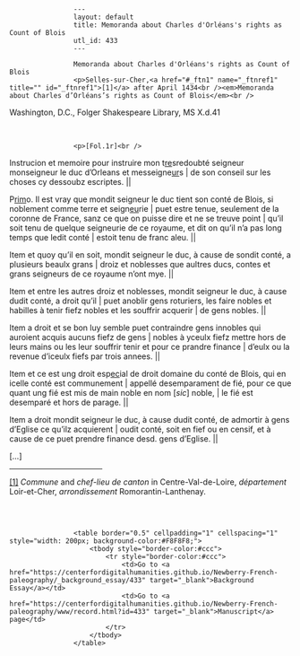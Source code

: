 
                    ---
                    layout: default
                    title: Memoranda about Charles d'Orléans's rights as Count of Blois
                    utl_id: 433
                    ---
                
                    Memoranda about Charles d'Orléans's rights as Count of Blois  
                    <p>Selles-sur-Cher,<a href="#_ftn1" name="_ftnref1" title="" id="_ftnref1">[1]</a> after April 1434<br /><em>Memoranda about Charles d’Orléans’s rights as Count of Blois</em><br />
Washington, D.C., Folger Shakespeare Library, MS X.d.41</p>
<p> </p>
  
                    <p>[Fol.1r]<br />
Instrucion et memoire pour instruire mon t<u>re</u>sredoubté seigneur monseigneur le duc d’Orleans et messeigne<u>ur</u>s | de son conseil sur les choses cy dessoubz escriptes. ||</p>
<p>P<u>rim</u>o. Il est vray que mondit seigneur le duc tient son conté de Blois, si noblement comme terre et seign<u>eu</u>rie | puet estre tenue, seulement de la coronne de France, sanz ce que on puisse dire et ne se treuve point | qu’il soit tenu de quelque seigneurie de ce royaume, et dit on qu’il n’a pas long temps que ledit conté | estoit tenu de franc aleu. ||</p>
<p>Item et quoy qu’il en soit, mondit seigneur le duc, à cause de sondit conté, a plusieurs beaulx grans | droiz et noblesses que aultres ducs, contes et grans seigneurs de ce royaume n’ont mye. ||</p>
<p>Item et entre les autres droiz et noblesses, mondit seigneur le duc, à cause dudit conté, a droit qu’il | puet anoblir gens roturiers, les faire nobles et habilles à tenir fiefz nobles et les souffrir acquerir | de gens nobles. ||  </p>
<p>Item a droit et se bon luy semble puet contraindre gens innobles qui auroient acquis aucuns fiefz de gens | nobles à yceulx fiefz mettre hors de leurs mains ou les leur souffrir tenir et pour ce prandre finance | d’eulx ou la revenue d’iceulx fiefs par trois annees. ||  </p>
<p>Item et ce est ung droit esp<u>ec</u>ial de droit domaine du conté de Blois, qui en icelle conté est communement | appellé desemparament de fié, pour ce que quant ung fié est mis de main noble en nom [<em>sic</em>] noble, | le fié est desemparé et hors de parage. ||</p>
<p>Item a droit mondit seigneur le duc, à cause dudit conté, de admortir à gens d’Eglise ce qu’ilz acquierent | oudit conté, soit en fief ou en censif, et à cause de ce puet prendre finance desd. gens d’Eglise. ||</p>
<p>[…]</p>
<div>
<hr align="left" size="1" width="33%" /><div id="ftn1">
<a href="#_ftnref1" name="_ftn1" title="" id="_ftn1">[1]</a> <em>Commune </em>and<em> chef-lieu de canton </em>in Centre-Val-de-Loire, <em>département</em> Loir-et-Cher, <em>arrondissement</em> Romorantin-Lanthenay.
<p> </p>
</div>
</div>

                    
                     
                    <table border="0.5" cellpadding="1" cellspacing="1" style="width: 200px; background-color:#F8F8F8;">
                        <tbody style="border-color:#ccc">
                            <tr style="border-color:#ccc">
                                <td>Go to <a href="https://centerfordigitalhumanities.github.io/Newberry-French-paleography/_background_essay/433" target="_blank">Background Essay</a></td>
                                <td>Go to <a href="https://centerfordigitalhumanities.github.io/Newberry-French-paleography/www/record.html?id=433" target="_blank">Manuscript</a> page</td>
                            </tr>
                        </tbody>
                    </table>
                     
                
                